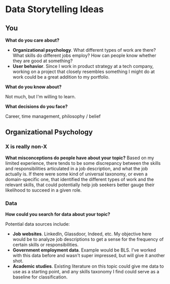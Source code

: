 # Data Storytelling Ideas

## You

**What do you care about?**

- **Organizational psychology**. What different types of work are there? What skills do different jobs employ?
How can people know whether they are good at something?
- **User behavior**. Since I work in product strategy at a tech company, working on a project that closely resembles
something I might do at work could be a great addition to my portfolio.

**What do you know about?**

Not much, but I'm willing to learn.

**What decisions do you face?**

Career, time management, philosophy / belief

## Organizational Psychology

### X is really non-X

**What misconceptions do people have about your topic?**
Based on my limited experience, there tends to be some discrepancy between the skills and responsibilities articulated
in a job description, and what the job actually is. If there were some kind of universal taxonomy, or even a domain-specific
one, that identified the different types of work and the relevant skills, that could potentially help job seekers better
gauge their likelihood to succeed in a given role.

### Data

**How could you search for data about your topic?**

Potential data sources include:
- **Job websites**. LinkedIn, Glassdoor, Indeed, etc. My objective here would be to analyze job descriptions to get
a sense for the frequency of certain skills or responsibilities.
- **Government employment data**. Example would be BLS. I've worked with this data before and wasn't super impressed,
but will give it another shot.
- **Academic studies**. Existing literature on this topic could give me data to use as a starting point, and any skills taxonomy I find could serve as a baseline for classification.
